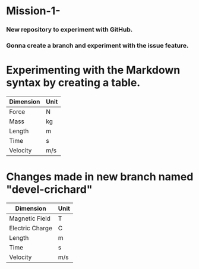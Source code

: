 # Mission-1-
### New repository to experiment with GitHub.
### Gonna create a branch and experiment with the issue feature.

# Experimenting with the Markdown syntax by creating a table.

| Dimension | Unit |
| --- | --- |
| Force | N |
| Mass | kg |
| Length | m |
| Time | s |
| Velocity | m/s |

# Changes made in new branch named "devel-crichard"

| Dimension | Unit |
| --- | --- |
| Magnetic Field | T |
| Electric Charge | C |
| Length | m |
| Time | s |
| Velocity | m/s |
